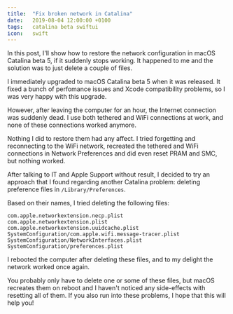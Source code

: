 ```yaml
---
title:  "Fix broken network in Catalina"
date:   2019-08-04 12:00:00 +0100
tags:   catalina beta swiftui
icon:   swift
---
```


In this post, I'll show how to restore the network configuration in macOS Catalina beta 5, if it suddenly stops working. It happened to me and the solution was to just delete a couple of files.


I immediately upgraded to macOS Catalina beta 5 when it was released. It fixed a bunch of perfomance issues and Xcode compatibility problems, so I was very happy with this upgrade.

However, after leaving the computer for an hour, the Internet connection was suddenly dead. I use both tethered and WiFi connections at work, and none of these connections worked anymore.

Nothing I did to restore them had any affect. I tried forgetting and reconnecting to the WiFi network, recreated the tethered and WiFi connections in Network Preferences and did even reset PRAM and SMC, but nothing worked.

After talking to IT and Apple Support without result, I decided to try an approach that I found regarding another Catalina problem: deleting preference files in `/Library/Preferences`.

Based on their names, I tried deleting the following files:

```
com.apple.networkextension.necp.plist
com.apple.networkextension.plist
com.apple.networkextension.uuidcache.plist
SystemConfiguration/com.apple.wifi.message-tracer.plist
SystemConfiguration/NetworkInterfaces.plist
SystemConfiguration/preferences.plist
```

I rebooted the computer after deleting these files, and to my delight the network worked once again.

You probably only have to delete one or some of these files, but macOS recreates them on reboot and I haven't noticed any side-effects with resetting all of them. If you also run into these problems, I hope that this will help you!